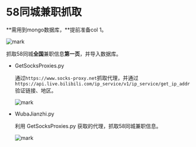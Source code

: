 # 58同城兼职抓取

**需用到mongo数据库，**提前准备col 1。

![mark](http://imgs.bizha.top/blog/20181205/pLwhq7HgTHo2.png?imageslim)



抓取58同城**全国**兼职信息**第一页**，并导入数据库。

- GetSocksProxies.py

  通过`https://www.socks-proxy.net`抓取代理，并通过`https://api.live.bilibili.com/ip_service/v1/ip_service/get_ip_addr`验证链接、地区。

  ![mark](http://imgs.bizha.top/blog/20181205/FJT1NW6eUs7Y.png?imageslim)

- WubaJianzhi.py

  利用 GetSocksProxies.py 获取的代理，抓取58同城兼职信息。

  ![mark](http://imgs.bizha.top/blog/20181205/v5nyUetc1X7a.png?imageslim)

